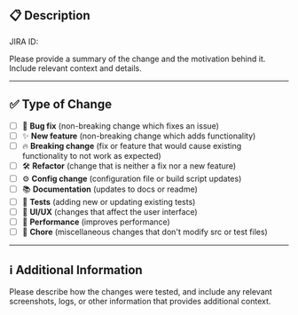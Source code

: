 ## 📋 Description

JIRA ID: 

Please provide a summary of the change and the motivation behind it. Include relevant context and details.

---

## ✅ Type of Change

- [ ] 🐞 **Bug fix** (non-breaking change which fixes an issue)
- [ ] ✨ **New feature** (non-breaking change which adds functionality)
- [ ] 🔥 **Breaking change** (fix or feature that would cause existing functionality to not work as expected)
- [ ] 🛠 **Refactor** (change that is neither a fix nor a new feature)
- [ ] ⚙️  **Config change** (configuration file or build script updates)
- [ ] 📚 **Documentation** (updates to docs or readme)
- [ ] 🧪 **Tests** (adding new or updating existing tests)
- [ ] 🎨 **UI/UX** (changes that affect the user interface)
- [ ] 🚀 **Performance** (improves performance)
- [ ] 🧹 **Chore** (miscellaneous changes that don't modify src or test files)

---

## ℹ️ Additional Information

Please describe how the changes were tested, and include any relevant screenshots, logs, or other information that provides additional context.
